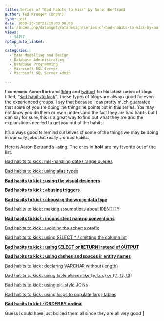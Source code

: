 ```yaml
---
title: Series of “Bad habits to kick” by Aaron Bertrand
author: Ted Krueger (onpnt)
type: post
date: 2009-10-18T21:10:03+00:00
url: /index.php/datamgmt/datadesign/series-of-bad-habits-to-kick-by-aaron-be/
views:
  - 14197
rp4wp_auto_linked:
  - 1
categories:
  - Data Modelling and Design
  - Database Administration
  - Database Programming
  - Microsoft SQL Server
  - Microsoft SQL Server Admin

---
```

I commend Aaron Bertrand ([blog][1] and [twitter][2]) for his latest series of blogs titled, &#8220;[Bad habits to kick][3]&#8220;. These types of blogs are always good for even the experienced groups. I say that because I can pretty much guarantee that some of you are doing the things he points out in this series. You may not know you do them or even understand the fact they are bad habits but I can say for sure, this is a great way to find out what they are and the explanations needed to get you out of the habits. 

It&#8217;s always good to remind ourselves of some of the things we may be doing in our daily jobs that really are bad habits.

Here is Aaron Bertrand&#8217;s listing. The ones in **bold** are my favorite out of the list.

[Bad habits to kick : mis-handling date / range queries][4] 
  
[Bad habits to kick : using alias types][5]
  
**[Bad habits to kick : using the visual designers][6]**
  
**[Bad habits to kick : abusing triggers][7]** 
  
**[Bad habits to kick : choosing the wrong data type][8]**
  
[Bad habits to kick : making assumptions about IDENTITY][9] 
  
**[Bad habits to kick : inconsistent naming conventions][10]** 
  
[Bad habits to kick : avoiding the schema prefix][11] 
  
[Bad habits to kick : using SELECT * / omitting the column list][12] 
  
**[Bad habits to kick : using SELECT or RETURN instead of OUTPUT][13]** 
  
**[Bad habits to kick : using dashes and spaces in entity names][14]**
  
[Bad habits to kick : declaring VARCHAR without (length)][15] 
  
[Bad habits to kick : using table aliases like (a, b, c) or (t1, t2, t3][16])
  
[Bad habits to kick : using old-style JOINs][17]
  
[Bad habits to kick : using loops to populate large tables][18] 
  
**[Bad habits to kick : ORDER BY ordinal][19]** 

Guess I could have just bolded them all since they are all very good 🙂

 [1]: http://sqlblog.com/blogs/aaron_bertrand/default.aspx
 [2]: http://twitter.com/AaronBertrand
 [3]: http://www.onetooneinteractive.com/otolabs-posts/2009/10/10/helping-people-kick-bad-sql-server-habits/
 [4]: http://sqlblog.com/blogs/aaron_bertrand/archive/2009/10/16/bad-habits-to-kick-mishandling-date-range-queries.aspx
 [5]: http://sqlblog.com/blogs/aaron_bertrand/archive/2009/10/14/bad-habits-to-kick-using-alias-types.aspx
 [6]: http://sqlblog.com/blogs/aaron_bertrand/archive/2009/10/14/bad-habits-to-kick-using-the-visual-designers.aspx
 [7]: http://sqlblog.com/blogs/aaron_bertrand/archive/2009/10/12/bad-habits-to-kick-abusing-triggers.aspx
 [8]: http://sqlblog.com/blogs/aaron_bertrand/archive/2009/10/12/bad-habits-to-kick-using-the-wrong-data-type.aspx
 [9]: http://sqlblog.com/blogs/aaron_bertrand/archive/2009/10/12/bad-habits-to-kick-expecting-identity-to-mean-something.aspx
 [10]: http://sqlblog.com/blogs/aaron_bertrand/archive/2009/10/11/bad-habits-to-kick-inconsistent-naming-conventions.aspx
 [11]: http://sqlblog.com/blogs/aaron_bertrand/archive/2009/10/11/bad-habits-to-kick-avoiding-the-schema-prefix.aspx
 [12]: http://sqlblog.com/blogs/aaron_bertrand/archive/2009/10/10/bad-habits-to-kick-using-select-omitting-the-column-list.aspx
 [13]: http://sqlblog.com/blogs/aaron_bertrand/archive/2009/10/09/bad-habits-to-kick-using-select-or-return-instead-of-output.aspx
 [14]: http://sqlblog.com/blogs/aaron_bertrand/archive/2009/10/09/bad-habits-to-kick-using-dashes-and-spaces-in-entity-names.aspx
 [15]: http://sqlblog.com/blogs/aaron_bertrand/archive/2009/10/09/bad-habits-to-kick-declaring-varchar-without-length.aspx
 [16]: http://sqlblog.com/blogs/aaron_bertrand/archive/2009/10/08/bad-habits-to-kick-using-table-aliases-like-a-b-c-or-t1-t2-t3.aspx
 [17]: http://sqlblog.com/blogs/aaron_bertrand/archive/2009/10/08/bad-habits-to-kick-using-old-style-joins.aspx
 [18]: http://sqlblog.com/blogs/aaron_bertrand/archive/2009/10/07/bad-habits-to-kick-using-a-loop-to-populate-a-table.aspx
 [19]: http://sqlblog.com/blogs/aaron_bertrand/archive/2009/10/06/bad-habits-to-kick-order-by-ordinal.aspx
